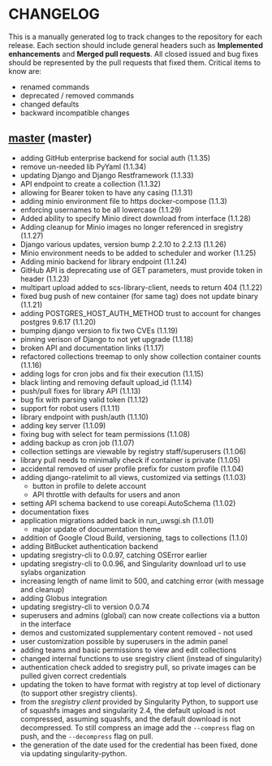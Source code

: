 # CHANGELOG

This is a manually generated log to track changes to the repository for each release. 
Each section should include general headers such as **Implemented enhancements** 
and **Merged pull requests**. All closed issued and bug fixes should be 
represented by the pull requests that fixed them. Critical items to know are:

 - renamed commands
 - deprecated / removed commands
 - changed defaults
 - backward incompatible changes


## [master](https://github.com/singularityhub/sregistry/tree/master) (master)
 - adding GitHub enterprise backend for social auth (1.1.35)
 - remove un-needed lib PyYaml (1.1.34)
 - updating Django and Django Restframework (1.1.33)
 - API endpoint to create a collection (1.1.32)
 - allowing for Bearer token to have any casing (1.1.31)
 - adding minio environment file to https docker-compose (1.1.3)
 - enforcing usernames to be all lowercase (1.1.29)
 - Added ability to specify Minio direct download from interface (1.1.28)
 - Adding cleanup for Minio images no longer referenced in sregistry (1.1.27)
 - Django various updates, version bump 2.2.10 to 2.2.13 (1.1.26)
 - Minio environment needs to be added to scheduler and worker (1.1.25)
 - Adding minio backend for library endpoint (1.1.24)
 - GitHub API is deprecating use of GET parameters, must provide token in header (1.1.23)
 - multipart upload added to scs-library-client, needs to return 404 (1.1.22)
 - fixed bug push of new container (for same tag) does not update binary (1.1.21)
 - adding POSTGRES_HOST_AUTH_METHOD trust to account for changes postgres 9.6.17 (1.1.20)
 - bumping django version to fix two CVEs (1.1.19)
 - pinning verison of Django to not yet upgrade (1.1.18)
 - broken API and documentation links (1.1.17)
 - refactored collections treemap to only show collection container counts (1.1.16)
 - adding logs for cron jobs and fix their execution (1.1.15)
 - black linting and removing default upload_id (1.1.14)
 - push/pull fixes for library API (1.1.13)
 - bug fix with parsing valid token (1.1.12)
 - support for robot users (1.1.11)
 - library endpoint with push/auth (1.1.10)
 - adding key server (1.1.09)
 - fixing bug with select for team permissions (1.1.08)
 - adding backup as cron job (1.1.07)
 - collection settings are viewable by registry staff/superusers (1.1.06)
 - library pull needs to minimally check if container is private (1.1.05)
 - accidental removed of user profile prefix for custom profile (1.1.04)
 - adding django-ratelimit to all views, customized via settings (1.1.03)
   - button in profile to delete account
   - API throttle with defaults for users and anon
 - setting API schema backend to use coreapi.AutoSchema (1.1.02)
 - documentation fixes
 - application migrations added back in run_uwsgi.sh (1.1.01)
   - major update of documentation theme
 - addition of Google Cloud Build, versioning, tags to collections (1.1.0)
 - adding BitBucket authentication backend
 - updating sregistry-cli to 0.0.97, catching OSError earlier
 - updating sregistry-cli to 0.0.96, and Singularity download url to use sylabs organization
 - increasing length of name limit to 500, and catching error (with message and cleanup)
 - adding Globus integration
 - updating sregistry-cli to version 0.0.74
 - superusers and admins (global) can now create collections via a button in the interface
 - demos and customizated supplementary content removed - not used
 - user customization possible by superusers in the admin panel
 - adding teams and basic permissions to view and edit collections
 - changed internal functions to use sregistry client (instead of singularity)
 - authentication check added to sregistry pull, so private images can be pulled given correct credentials
 - updating the token to have format with registry at top level of dictionary (to support other sregistry clients).
 - from the *sregistry client* provided by Singularity Python, to support use of squashfs images and singularity 2.4, the default upload is not compressed, assuming squashfs, and the default download is not decompressed. To still compress an image add the `--compress` flag on push, and the `--decompress` flag on pull.
 - the generation of the date used for the credential has been fixed, done via updating singularity-python.
